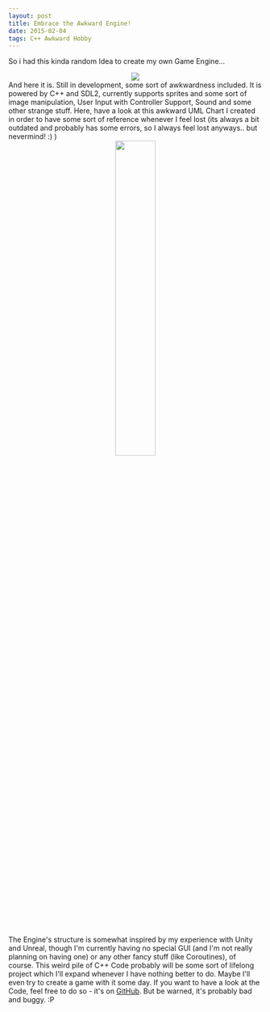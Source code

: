 ```yaml
---
layout: post
title: Embrace the Awkward Engine!
date: 2015-02-04
tags: C++ Awkward Hobby
---
```

So i had this kinda random Idea to create my own Game Engine...
<center><img src = "{{site.url}}/assets/images/awkwardEngine/AwkwardLogo.png"></center>
And here it is. Still in development, some sort of awkwardness included. It is powered by C++ and SDL2, currently supports sprites and some sort of image manipulation, User Input with Controller Support, Sound and some other strange stuff.
<!--more-->
Here, have a look at this awkward UML Chart I created in order to have some sort of reference whenever I feel lost (its always a bit outdated and probably has some errors, so I always feel lost anyways.. but nevermind! :) )

<center><img src = "{{site.url}}/assets/images/awkwardEngine/AwkwardUML.png" style = "width:40%;height:40%"></center>

The Engine's structure is somewhat inspired by my experience with Unity and Unreal, though I'm currently having no special GUI (and I'm not really planning on having one) or any other fancy stuff (like Coroutines), of course. This weird pile of C++ Code probably will be some sort of lifelong project which I'll expand whenever I have nothing better to do. Maybe I'll even try to create a game with it some day. If you want to have a look at the Code, feel free to do so - it's on <a href="https://github.com/Jacudibu/AwkwardEngine">GitHub</a>. But be warned, it's probably bad and buggy. :P